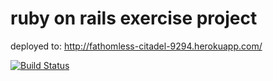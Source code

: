 ruby on rails exercise project
===========
deployed to: http://fathomless-citadel-9294.herokuapp.com/

[![Build Status](https://travis-ci.org/rikniitt/wadror_hrmsystem.png)](https://travis-ci.org/rikniitt/wadror_hrmsystem)
